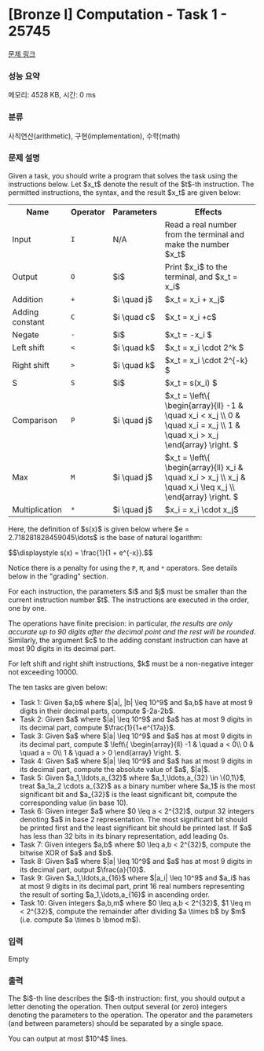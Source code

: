 # [Bronze I] Computation - Task 1 - 25745 

[문제 링크](https://www.acmicpc.net/problem/25745) 

### 성능 요약

메모리: 4528 KB, 시간: 0 ms

### 분류

사칙연산(arithmetic), 구현(implementation), 수학(math)

### 문제 설명

<p>Given a task, you should write a program that solves the task using the instructions below. Let $x_t$ denote the result of the $t$-th instruction. The permitted instructions, the syntax, and the result $x_t$ are given below:</p>

<table class="table table-bordered">
	<tbody>
		<tr>
			<th>Name</th>
			<th>Operator</th>
			<th>Parameters</th>
			<th>Effects</th>
		</tr>
		<tr>
			<td>Input</td>
			<td><code>I</code></td>
			<td>N/A</td>
			<td>Read a real number from the terminal and make the number $x_t$</td>
		</tr>
		<tr>
			<td>Output</td>
			<td><code>O</code></td>
			<td>$i$</td>
			<td>Print $x_i$ to the terminal, and $x_t = x_i$</td>
		</tr>
		<tr>
			<td>Addition</td>
			<td><code>+</code></td>
			<td>$i \quad j$</td>
			<td>$x_t = x_i + x_j$</td>
		</tr>
		<tr>
			<td>Adding constant</td>
			<td><code>C</code></td>
			<td>$i \quad c$</td>
			<td>$x_t = x_i +c$</td>
		</tr>
		<tr>
			<td>Negate</td>
			<td><code>-</code></td>
			<td>$i$</td>
			<td>$x_t = -x_i $</td>
		</tr>
		<tr>
			<td>Left shift</td>
			<td><code><</code></td>
			<td>$i \quad k$</td>
			<td>$x_t = x_i \cdot 2^k $</td>
		</tr>
		<tr>
			<td>Right shift</td>
			<td><code>></code></td>
			<td>$i \quad k$</td>
			<td>$x_t = x_i \cdot 2^{-k} $</td>
		</tr>
		<tr>
			<td>S</td>
			<td><code>S</code></td>
			<td>$i$</td>
			<td>$x_t = s(x_i) $</td>
		</tr>
		<tr>
			<td>Comparison</td>
			<td><code>P</code></td>
			<td>$i \quad j$</td>
			<td>$x_t = \left\{ \begin{array}{ll} -1 & \quad x_i < x_j \\ 0 & \quad x_i = x_j \\ 1 & \quad x_i > x_j \end{array} \right. $</td>
		</tr>
		<tr>
			<td>Max</td>
			<td><code>M</code></td>
			<td>$i \quad j$</td>
			<td>$x_t = \left\{ \begin{array}{ll} x_i & \quad x_i > x_j \\ x_j & \quad x_i \leq x_j \\ \end{array} \right. $</td>
		</tr>
		<tr>
			<td>Multiplication</td>
			<td><code>*</code></td>
			<td>$i \quad j$</td>
			<td>$x_i = x_i \cdot x_j$</td>
		</tr>
	</tbody>
</table>

<p>Here, the definition of $s(x)$ is given below where $e = 2.718281828459045\ldots$ is the base of natural logarithm:</p>

<p>$$\displaystyle s(x) = \frac{1}{1 + e^{-x}}.$$</p>

<p>Notice there is a penalty for using the <code>P</code>, <code>M</code>, and <code>*</code> operators. See details below in the "grading" section.</p>

<p>For each instruction, the parameters $i$ and $j$ must be smaller than the current instruction number $t$. The instructions are executed in the order, one by one.</p>

<p>The operations have finite precision: in particular, <em>the results are only accurate up to 90 digits after the decimal point and the rest will be rounded</em>. Similarly, the argument $c$ to the adding constant instruction can have at most 90 digits in its decimal part.</p>

<p>For left shift and right shift instructions, $k$ must be a non-negative integer not exceeding 10000.</p>

<p>The ten tasks are given below:</p>

<ul>
	<li>Task 1: Given $a,b$ where $|a|, |b| \leq 10^9$ and $a,b$ have at most 9 digits in their decimal parts, compute $-2a-2b$.</li>
	<li>Task 2: Given $a$ where $|a| \leq 10^9$ and $a$ has at most 9 digits in its decimal part, compute $\frac{1}{1+e^{17a}}$.</li>
	<li>Task 3: Given $a$ where $|a| \leq 10^9$ and $a$ has at most 9 digits in its decimal part, compute $ \left\{ \begin{array}{ll} -1 & \quad a < 0\\ 0 & \quad a = 0\\ 1 & \quad a > 0 \end{array} \right. $.</li>
	<li>Task 4: Given $a$ where $|a| \leq 10^9$ and $a$ has at most 9 digits in its decimal part, compute the absolute value of $a$, $|a|$.</li>
	<li>Task 5: Given $a_1,\ldots,a_{32}$ where $a_1,\ldots,a_{32} \in \{0,1\}$, treat $a_1a_2 \cdots a_{32}$ as a binary number where $a_1$ is the most significant bit and $a_{32}$ is the least significant bit, compute the corresponding value (in base 10).</li>
	<li>Task 6: Given integer $a$ where $0 \leq a < 2^{32}$, output 32 integers denoting $a$ in base 2 representation. The most significant bit should be printed first and the least significant bit should be printed last. If $a$ has less than 32 bits in its binary representation, add leading 0s.</li>
	<li>Task 7: Given integers $a,b$ where $0 \leq a,b < 2^{32}$, compute the bitwise XOR of $a$ and $b$.</li>
	<li>Task 8: Given $a$ where $|a| \leq 10^9$ and $a$ has at most 9 digits in its decimal part, output $\frac{a}{10}$.</li>
	<li>Task 9: Given $a_1,\ldots,a_{16}$ where $|a_i| \leq 10^9$ and $a_i$ has at most 9 digits in its decimal part, print 16 real numbers representing the result of sorting $a_1,\ldots,a_{16}$ in ascending order.</li>
	<li>Task 10: Given integers $a,b,m$ where $0 \leq a,b < 2^{32}$, $1 \leq m < 2^{32}$, compute the remainder after dividing $a \times b$ by $m$ (i.e. compute $a \times b \bmod m$).</li>
</ul>

### 입력 

 Empty

### 출력 

 <p>The $i$-th line describes the $i$-th instruction: first, you should output a letter denoting the operation. Then output several (or zero) integers denoting the parameters to the operation. The operator and the parameters (and between parameters) should be separated by a single space.</p>

<p>You can output at most $10^4$ lines.</p>

